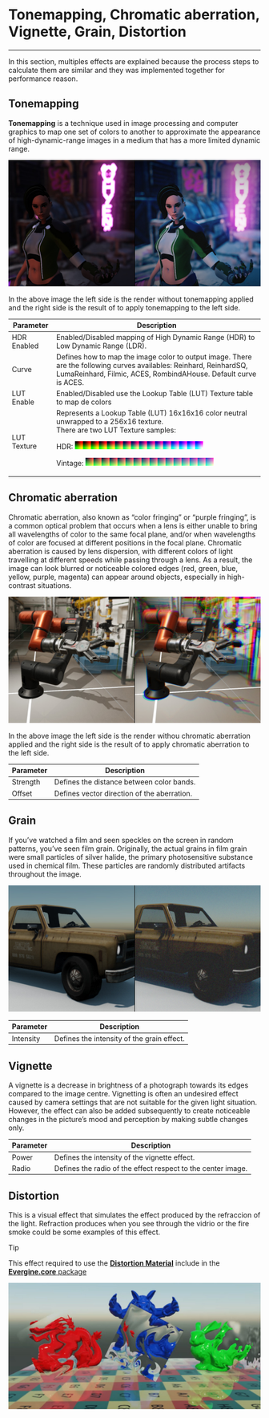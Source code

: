 # Tonemapping, Chromatic aberration, Vignette, Grain, Distortion

---

In this section, multiples effects are explained because the process steps to calculate them are similar and they was implemented together for performance reason.

## Tonemapping

**Tonemapping** is a technique used in image processing and computer graphics to map one set of colors to another to approximate the appearance of high-dynamic-range images in a medium that has a more limited dynamic range.

![Tonemapping](images/Tonemapping.jpg)

In the above image the left side is the render without tonemapping applied and the right side is the result of to apply tonemapping to the left side.

| Parameter  | Description |
| ---------- | ----------- |
| HDR Enabled | Enabled/Disabled mapping of High Dynamic Range (HDR) to Low Dynamic Range (LDR). |
| Curve       | Defines how to map the image color to output image. There are the following curves availables: Reinhard, ReinhardSQ, LumaReinhard, Filmic, ACES, RombindAHouse. Default curve is ACES.|
| LUT Enable  | Enabled/Disabled use the Lookup Table (LUT) Texture table to map de colors |
| LUT Texture | Represents a Lookup Table (LUT) 16x16x16 color neutral unwrapped to a 256x16 texture. <br> There are two LUT Texture samples: <br>  <p>HDR: ![LUT HDR](images/LUTHDR.png)</p><p>Vintage: ![LUT Vintage](images/LUTVintage.png)</p>|

## Chromatic aberration

Chromatic aberration, also known as “color fringing” or “purple fringing”, is a common optical problem that occurs when a lens is either unable to bring all wavelengths of color to the same focal plane, and/or when wavelengths of color are focused at different positions in the focal plane. Chromatic aberration is caused by lens dispersion, with different colors of light travelling at different speeds while passing through a lens. As a result, the image can look blurred or noticeable colored edges (red, green, blue, yellow, purple, magenta) can appear around objects, especially in high-contrast situations.

![Chromatic aberration](images/ChromaticAberration.jpg)

In the above image the left side is the render withou chromatic aberration applied and the right side is the result of to apply chromatic aberration to the left side.

| Parameter  | Description |
| ---------- | ----------- |
| Strength   | Defines the distance between color bands. |
| Offset     | Defines vector direction of the aberration. |

## Grain

If you’ve watched a film and seen speckles on the screen in random patterns, you’ve seen film grain. Originally, the actual grains in film grain were small particles of silver halide, the primary photosensitive substance used in chemical film. These particles are randomly distributed artifacts throughout the image.

![Grain](images/grain.jpg)

| Parameter  | Description |
| ---------- | ----------- |
| Intensity | Defines the intensity of the grain effect. |

## Vignette

A vignette is a decrease in brightness of a photograph towards its edges compared to the image centre. Vignetting is often an undesired effect caused by camera settings that are not suitable for the given light situation. However, the effect can also be added subsequently to create noticeable changes in the picture’s mood and perception by making subtle changes only.

| Parameter  | Description |
| ---------- | ----------- |
| Power      | Defines the intensity of the vignette effect. |
| Radio      | Defines the radio of the effect respect to the center image. |

## Distortion

This is a visual effect that simulates the effect produced by the refraccion of the light. Refraction produces when you see through the vidrio or the fire smoke could be some examples of this effect.

> [!Tip]
> This effect required to use the **[Distortion Material](../../effects/builtin_effects.md)** include in the [**Evergine.core** package](../../../addons/index.md)

![Distortion effect](images/Distortion.jpg)